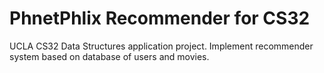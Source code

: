 # PhnetPhlix Recommender for CS32
UCLA CS32 Data Structures application project. Implement recommender system based on database of users and movies. 
